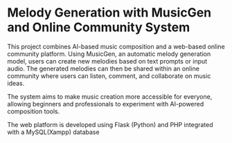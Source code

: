 # Melody Generation with MusicGen and Online Community System
This project combines AI-based music composition and a web-based online community platform.
Using MusicGen, an automatic melody generation model, users can create new melodies based on text prompts or input audio. The generated melodies can then be shared within an online community where users can listen, comment, and collaborate on music ideas.

The system aims to make music creation more accessible for everyone, allowing beginners and professionals to experiment with AI-powered composition tools.

The web platform is developed using Flask (Python) and PHP integrated with a MySQL(Xampp) database 
